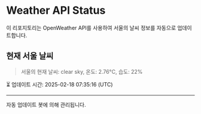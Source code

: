 
# Weather API Status

이 리포지토리는 OpenWeather API를 사용하여 서울의 날씨 정보를 자동으로 업데이트합니다.

## 현재 서울 날씨
> 서울의 현재 날씨: clear sky, 온도: 2.76°C, 습도: 22%

⏳ 업데이트 시간: 2025-02-18 07:35:16 (UTC)

---
자동 업데이트 봇에 의해 관리됩니다.
